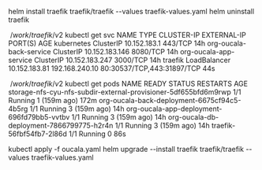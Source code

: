 helm install traefik traefik/traefik --values traefik-values.yaml
helm uninstall traefik

$~/work/traefik/v2$ kubectl get svc
NAME                      TYPE           CLUSTER-IP       EXTERNAL-IP      PORT(S)                      AGE
kubernetes                ClusterIP      10.152.183.1     <none>           443/TCP                      14h
org-oucala-back-service   ClusterIP      10.152.183.146   <none>           8080/TCP                     14h
org-oucala-app-service    ClusterIP      10.152.183.247   <none>           3000/TCP                     14h
traefik                   LoadBalancer   10.152.183.81    192.168.240.10   80:30537/TCP,443:31897/TCP   44s

$~/work/traefik/v2$ kubectl get pods
NAME                                                              READY   STATUS    RESTARTS       AGE
storage-nfs-cyu-nfs-subdir-external-provisioner-5df655bfd6m9rwp   1/1     Running   1 (159m ago)   172m
org-oucala-back-deployment-6675cf94c5-4b5rg                       1/1     Running   3 (159m ago)   14h
org-oucala-app-deployment-696fd79bb5-vvtbv                        1/1     Running   3 (159m ago)   14h
org-oucala-db-deployment-7866799775-h2r4n                         1/1     Running   3 (159m ago)   14h
traefik-56fbf54fb7-2l86d                                          1/1     Running   0              86s

kubectl apply -f oucala.yaml
helm upgrade --install traefik traefik/traefik --values traefik-values.yaml
